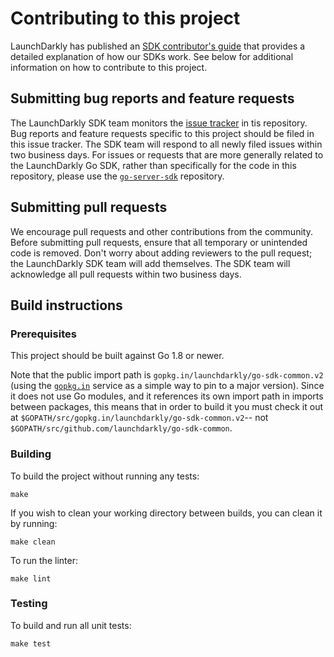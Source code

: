 # Contributing to this project
 
LaunchDarkly has published an [SDK contributor's guide](https://docs.launchdarkly.com/docs/sdk-contributors-guide) that provides a detailed explanation of how our SDKs work. See below for additional information on how to contribute to this project.
 
## Submitting bug reports and feature requests

The LaunchDarkly SDK team monitors the [issue tracker](https://github.com/launchdarkly/go-sdk-common/issues) in tis repository. Bug reports and feature requests specific to this project should be filed in this issue tracker. The SDK team will respond to all newly filed issues within two business days. For issues or requests that are more generally related to the LaunchDarkly Go SDK, rather than specifically for the code in this repository, please use the [`go-server-sdk`](https://github.com/launchdarkly/go-server-sdk) repository.
 
## Submitting pull requests
 
We encourage pull requests and other contributions from the community. Before submitting pull requests, ensure that all temporary or unintended code is removed. Don't worry about adding reviewers to the pull request; the LaunchDarkly SDK team will add themselves. The SDK team will acknowledge all pull requests within two business days.
 
## Build instructions
 
### Prerequisites
 
This project should be built against Go 1.8 or newer.

Note that the public import path is `gopkg.in/launchdarkly/go-sdk-common.v2` (using the [`gopkg.in`](https://labix.org/gopkg.in) service as a simple way to pin to a major version). Since it does not use Go modules, and it references its own import path in imports between packages, this means that in order to build it you must check it out at `$GOPATH/src/gopkg.in/launchdarkly/go-sdk-common.v2`-- not `$GOPATH/src/github.com/launchdarkly/go-sdk-common`.

### Building

To build the project without running any tests:
```
make
```

If you wish to clean your working directory between builds, you can clean it by running:
```
make clean
```

To run the linter:
```
make lint
```

### Testing
 
To build and run all unit tests:
```
make test
```
